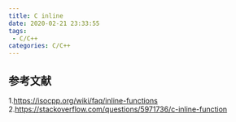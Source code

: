 ```yaml
---
title: C inline
date: 2020-02-21 23:33:55
tags:
 - C/C++
categories: C/C++
---
```


## 

## 参考文献
1.https://isocpp.org/wiki/faq/inline-functions
2.https://stackoverflow.com/questions/5971736/c-inline-function
